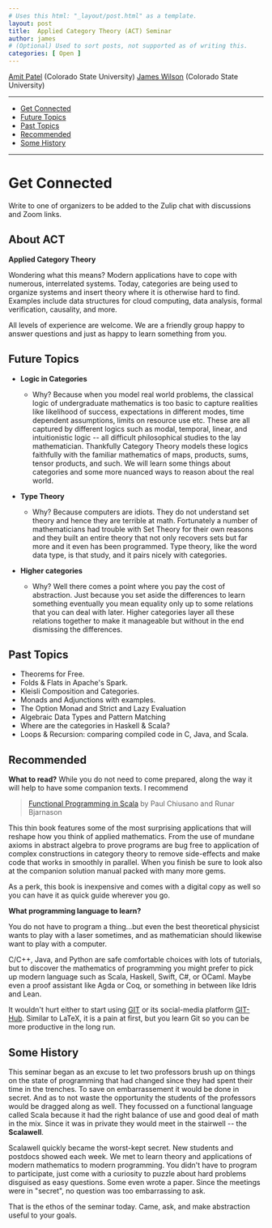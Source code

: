 ```yaml
---
# Uses this html: "_layout/post.html" as a template.
layout: post 
title:  Applied Category Theory (ACT) Seminar
author: james
# (Optional) Used to sort posts, not supported as of writing this.
categories: [ Open ]
---
```


[Amit Patel](Amit.Patel@ColoState.Edu) (Colorado State University)
[James Wilson](James.Wilson@ColoState.Edu) (Colorado State University)


----

- [Get Connected](#Get-Connected)
- [Future Topics](#Future-Topics)
- [Past Topics](Past-Topics)
- [Recommended](Recommended)
- [Some History](Some-History)

-------------

# Get Connected

Write to one of organizers to be added to the Zulip chat with discussions and Zoom links.

## About ACT

**Applied Category Theory** 
 
Wondering what this means?  Modern applications have to cope with numerous, interrelated systems.  Today, categories are being used to organize systems and insert theory where it is otherwise hard to find.  Examples include data structures for cloud computing, data analysis, formal verification, causality, and more.
 
All levels of experience are welcome. We are a friendly group happy to answer questions and just as happy to learn something from you.
 

## Future Topics

- **Logic in Categories** 
  *  Why? Because when you model real world problems, the classical logic of undergraduate mathematics is too basic to capture realities like likelihood of success, expectations in different modes, time dependent assumptions, limits on resource use etc.  These are all captured by different logics such as modal, temporal, linear, and intuitionistic logic -- all difficult philosophical studies to the lay mathematician.  Thankfully Category Theory models these logics faithfully with the familiar mathematics of maps, products, sums, tensor products, and such.  We will learn some things about categories and some more nuanced ways to reason about the real world.

- **Type Theory**
  * Why? Because computers are idiots.  They do not understand set theory and hence they are terrible at math.  Fortunately a number of mathematicians had trouble with Set Theory for their own reasons and they built an entire theory that not only recovers sets but far more and it even has been programmed.  Type theory, like the word data type, is that study, and it pairs nicely with categories.
- **Higher categories**
  * Why? Well there comes a point where you pay the cost of abstraction.  Just because you set aside the differences to learn something eventually you mean equality only up to some relations that you can deal with later.  Higher categories layer all these relations together to make it manageable but without in the end dismissing the differences.


## Past Topics

- Theorems for Free.
- Folds & Flats in Apache's Spark.
- Kleisli Composition and Categories.
- Monads and Adjunctions with examples.
- The Option Monad and Strict and Lazy Evaluation
- Algebraic Data Types and Pattern Matching
- Where are the categories in Haskell & Scala?
- Loops & Recursion: comparing compiled code in C, Java, and Scala.


## Recommended

**What to read?**  While you do not need to come prepared, along the way it will help to have some companion texts. I recommend
> [Functional Programming in Scala](https://www.manning.com/books/functional-programming-in-scala) by Paul Chiusano and Runar Bjarnason

This thin book features some of the most surprising applications  that will reshape how you think of applied mathematics.  From the use of mundane axioms in abstract algebra to prove programs are bug free to application of complex constructions in category theory to remove side-effects and make code that works in smoothly in parallel.  When you finish be sure to look also at the
companion solution manual packed with many more gems.

As a perk, this book is inexpensive and comes with a digital copy as well so you can have it as quick guide wherever you go.

**What programming language to learn?**

You do not have to program a thing...but even the best theoretical physicist wants to play with a laser sometimes, and as mathematician should likewise want to play with a computer.

C/C++, Java, and Python are safe comfortable choices with lots of tutorials, but to discover the mathematics of programming you might prefer to pick up modern language such as Scala, Haskell, Swift, C#, or OCaml.  Maybe even a proof assistant like Agda or Coq, or something in between like Idris and Lean.

It wouldn't hurt either to start using [GIT](https://git-scm.com) or its social-media platform [GIT-Hub](https://github.com/).  Similar to LaTeX, it is a pain at first, but you learn Git so you can be more productive in the long run.

## Some History

This seminar began as an excuse to let two professors brush up on things on the state of programming that had changed since they had spent their time in the trenches.  To save on embarrassement it would be done in secret.  And as to not waste the opportunity the students of the professors would be dragged along as well.  They focussed on a functional language called Scala because it had the right balance of use and good deal of math in the mix.  Since it was in private they would meet in the stairwell -- the **Scalawell**. 

Scalawell quickly became the worst-kept secret.  New students and postdocs showed each week.  We met to learn theory and applications of modern mathematics to modern programming.  You didn't have to program to participate, just come with a curiosity to puzzle about hard problems disguised as easy questions.  Some even wrote a paper. Since the meetings were in "secret", no question was too embarrassing to ask.  

That is the ethos of the seminar today. Came, ask, and make abstraction useful to your goals.

